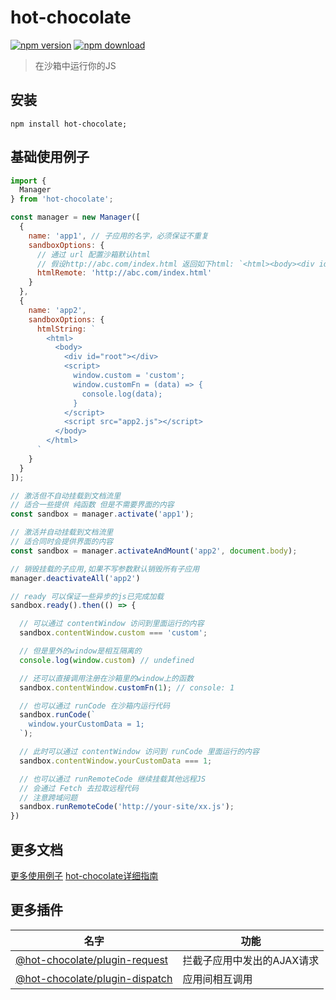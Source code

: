 # hot-chocolate
[![npm version](https://img.shields.io/npm/v/hot-chocolate.svg?maxAge=3600&style=flat-square)](https://www.npmjs.org/package/hot-chocolate)
[![npm download](https://img.shields.io/npm/dm/hot-chocolate.svg?maxAge=3600&style=flat-square)](https://www.npmjs.org/package/hot-chocolate)

> 在沙箱中运行你的JS

## 安装
```
npm install hot-chocolate;
```

## 基础使用例子
```js
import {
  Manager
} from 'hot-chocolate';

const manager = new Manager([
  {
    name: 'app1', // 子应用的名字，必须保证不重复
    sandboxOptions: {
      // 通过 url 配置沙箱默认html
      // 假设http://abc.com/index.html 返回如下html: `<html><body><div id="root"></div><script src="http://abc.com/app1.js"></script></body></html>`
      htmlRemote: 'http://abc.com/index.html'
    }
  },
  {
    name: 'app2',
    sandboxOptions: {
      htmlString: `
        <html>
          <body>
            <div id="root"></div>
            <script>
              window.custom = 'custom';
              window.customFn = (data) => {
                console.log(data);
              }
            </script>
            <script src="app2.js"></script>
          </body>
        </html>
      `
    }
  }
]);

// 激活但不自动挂载到文档流里
// 适合一些提供 纯函数 但是不需要界面的内容
const sandbox = manager.activate('app1');

// 激活并自动挂载到文档流里
// 适合同时会提供界面的内容
const sandbox = manager.activateAndMount('app2', document.body);

// 销毁挂载的子应用,如果不写参数默认销毁所有子应用
manager.deactivateAll('app2')

// ready 可以保证一些异步的js已完成加载
sandbox.ready().then(() => {

  // 可以通过 contentWindow 访问到里面运行的内容
  sandbox.contentWindow.custom === 'custom';

  // 但是里外的window是相互隔离的
  console.log(window.custom) // undefined

  // 还可以直接调用注册在沙箱里的window上的函数
  sandbox.contentWindow.customFn(1); // console: 1

  // 也可以通过 runCode 在沙箱内运行代码
  sandbox.runCode(`
    window.yourCustomData = 1;
  `);

  // 此时可以通过 contentWindow 访问到 runCode 里面运行的内容
  sandbox.contentWindow.yourCustomData === 1;

  // 也可以通过 runRemoteCode 继续挂载其他远程JS
  // 会通过 Fetch 去拉取远程代码
  // 注意跨域问题
  sandbox.runRemoteCode('http://your-site/xx.js');
})
```

## 更多文档
[更多使用例子](./examples/README.md)
[hot-chocolate详细指南](https://github.com/NeteaseLofter/hot-chocolate/tree/master/packages/hot-chocolate)


## 更多插件
| 名字 | 功能 |
|----|----|
|[@hot-chocolate/plugin-request](https://github.com/NeteaseLofter/hot-chocolate/tree/master/packages/plugin-request)| 拦截子应用中发出的AJAX请求 |
|[@hot-chocolate/plugin-dispatch](https://github.com/NeteaseLofter/hot-chocolate/tree/master/packages/plugin-dispatch)| 应用间相互调用 |
